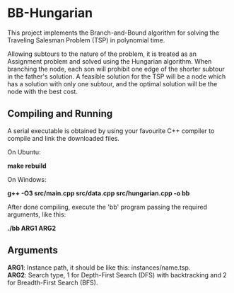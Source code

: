 # BB-Hungarian
This project implements the Branch-and-Bound algorithm for solving the Traveling Salesman Problem (TSP) in polynomial time.

Allowing subtours to the nature of the problem, it is treated as an Assignment problem and solved using the Hungarian algorithm. When branching the node, each son will prohibit one edge of the shorter subtour in the father's solution. A feasible solution for the TSP will be a node which has a solution with only one subtour, and the optimal solution will be the node with the best cost.

Compiling and Running
----------------------
A serial executable is obtained by using your favourite C++ compiler to compile and link the downloaded files.

On Ubuntu:

**make rebuild**

On Windows:

**g++ -O3 src/main.cpp src/data.cpp src/hungarian.cpp -o bb**

After done compiling, execute the 'bb' program passing the required arguments, like this:

**./bb ARG1 ARG2**

Arguments
----------
**ARG1**: Instance path, it should be like this: instances/name.tsp.  
**ARG2**: Search type, 1 for Depth-First Search (DFS) with backtracking and 2 for Breadth-First Search (BFS).  
